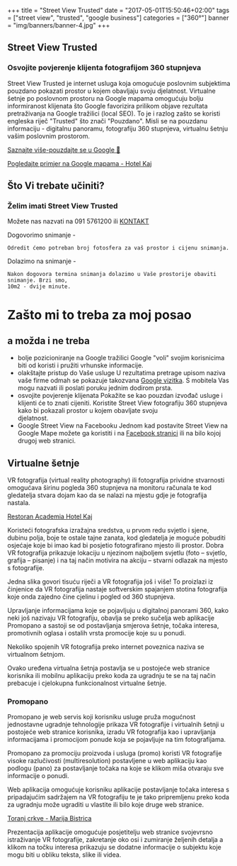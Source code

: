 +++
title = "Street View Trusted"
date = "2017-05-01T15:50:46+02:00"
tags = ["street view", "trusted", "google business"]
categories = ["360°"]
banner = "img/banners/banner-4.jpg"
+++

<h2 id="streetview">Street View Trusted</h2>

### Osvojite povjerenje klijenta fotografijom 360 stupnjeva

Street View Trusted je internet usluga koja omogućuje poslovnim subjektima pouzdano pokazati
prostor u kojem obavljaju svoju djelatnost. Virtualne šetnje po poslovnom prostoru na Google
mapama omogućuju bolju informiranost klijenata što Google favorizira prilikom objave 
rezultata pretraživanja na Google tražilici (local SEO). To je i razlog zašto se koristi 
engleska riječ "Trusted" što znači "Pouzdano". Misli se na pouzdanu informaciju - digitalnu 
panoramu, fotografiju 360 stupnjeva, virtualnu šetnju vašim poslovnim prostorom.

[Saznajte više-pouzdajte se u Google 🙂](www.google.hr/business/)

[Pogledajte primjer na Google mapama - Hotel Kaj](https://www.google.com/maps/@46.0033912,16.1172879,3a,82.2y,186.64h,78.89t/data=!3m6!1e1!3m4!1sR4T25FDSa7EAAAQvvOGISw!2e0!7i6500!8i3250)

## Što Vi trebate učiniti?

### Želim imati Street View Trusted

Možete nas nazvati na 091 5761200 ili  [KONTAKT](/contact/)

Dogovorimo snimanje - 

    Odredit ćemo potreban broj fotosfera za vaš prostor i cijenu snimanja. 


Dolazimo na snimanje -

    Nakon dogovora termina snimanja dolazimo u Vaše prostorije obaviti snimanje. Brzi smo, 
    10m2 - dvije minute.


# Zašto mi to treba za moj posao 
## a možda i ne treba

* bolje pozicioniranje na Google tražilici
  Google "voli" svojim korisnicima biti od koristi i pružiti vrhunske informacije.
* olakštajte pristup do Vaše usluge
  U rezultatima pretrage upisom naziva vaše firme odmah se pokazuje takozvana [Google 
  vizitka](https://www.google.hr/#q=hotel+kaj). S mobitela Vas mogu nazvati ili poslati 
  poruku jednim dodirom prsta.
* osvojite povjerenje klijenata
  Pokažite se kao pouzdan izvođač usluge i klijenti će to znati cijeniti. Koristite Street 
  View fotografiju 360 stupnjeva kako bi pokazali prostor u kojem obavljate svoju  
  djelatnost.
* Google Street View na Facebooku
  Jednom kad postavite Street View na Google Mape možete ga koristiti i na [Facebook 
  stranici](https://www.facebook.com/DizajnEtCetera/app/190322544333196/) ili na bilo kojoj 
  drugoj web stranici.

<h2 id="virtualtour">Virtualne šetnje</h2>

VR fotografija (virtual reality photography) ili fotografija prividne stvarnosti omogućava širinu pogleda 360 stupnjeva na monitoru računala te kod gledatelja stvara dojam kao da se nalazi na mjestu gdje je fotografija nastala.

[Restoran Academia Hotel Kaj](http://www.autoinovacije.hr/virtualne-setnje/?panoId=3329998d-4b55-4230-a433-057eb2e9c721&qath=192.54&qatv=0&qfov=100)

Koristeći fotografska izražajna sredstva, u prvom redu svjetlo i sjene, dubinu polja, boje te ostale tajne zanata, kod gledatelja je moguće pobuditi osjećaje koje bi imao kad bi posjetio fotografirano mjesto ili prostor. Dobra VR fotografija prikazuje lokaciju u njezinom najboljem svjetlu (foto – svjetlo, grafija – pisanje) i na taj način motivira na akciju – stvarni odlazak na mjesto s fotografije.

Jedna slika govori tisuću riječi a VR fotografija još i više! To proizlazi iz činjenice da VR fotografija nastaje softverskim spajanjem stotina fotografija koje onda zajedno čine cjelinu i pogled od 360 stupnjeva.

Upravljanje informacijama koje se pojavljuju u digitalnoj panorami 360, kako neki još nazivaju VR fotografiju, obavlja se preko sučelja web aplikacije Promopano a sastoji se od postavljanja smjerova šetnje, točaka interesa, promotivnih oglasa i ostalih vrsta promocije koje su u ponudi.

Nekoliko spojenih VR fotografija preko internet poveznica naziva se virtualnom šetnjom.

Ovako uređena virtualna šetnja postavlja se u postojeće web stranice korisnika ili mobilnu aplikaciju preko koda za ugradnju te se na taj način prebacuje i cjelokupna funkcionalnost virtualne šetnje.

### Promopano

Promopano je web servis koji korisniku usluge pruža mogućnost jednostavne ugradnje tehnologije prikaza VR fotografije i virtualnih šetnji u postojeće web stranice korisnika, izradu VR fotografija kao i upravljanja informacijama i promocijom ponude koja se pojavljuje na tim fotografijama.

Promopano za promociju proizvoda i usluga (promo) koristi VR fotografije visoke razlučivosti (multiresolution) postavljene u web aplikaciju kao podlogu (pano) za postavljanje točaka na koje se klikom miša otvaraju sve informacije o ponudi.

Web aplikacija omogućuje korisniku aplikacije postavljanje točaka interesa s pripadajućim sadržajem na VR fotografiju te je tako pripremljenu preko koda za ugradnju može ugraditi u vlastite ili bilo koje druge web stranice.

[Toranj crkve - Marija Bistrica](http://www.promopano.com/autoinovacije/Pano.aspx?&&panoId=667d961f-9d9c-4701-8e35-43f604d63473&qath=-46.02&qatv=22.02&qfov=100)

Prezentacija aplikacije omogućuje posjetitelju web stranice svojevrsno istraživanje VR fotografije, zakretanje oko osi i zumiranje željenih detalja a klikom na točku interesa prikazuju se dodatne informacije o subjektu koje mogu biti u obliku teksta, slike ili videa.


